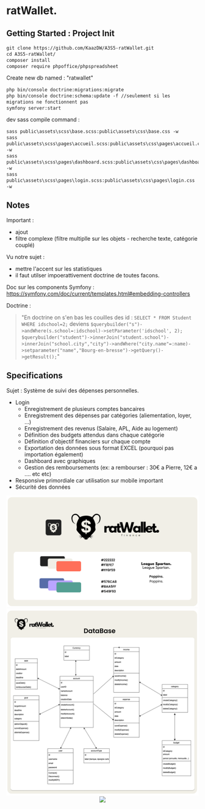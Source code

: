 # ratWallet.

## Getting Started : Project Init

```
git clone https://github.com/KaazDW/A3S5-ratWallet.git
cd A3S5-ratWallet/
composer install
composer require phpoffice/phpspreadsheet
```

Create new db named : "ratwallet"

```
php bin/console doctrine:migrations:migrate
php bin/console doctrine:schema:update -f //seulement si les migrations ne fonctionnent pas
symfony server:start
```

dev sass compile command :

```
sass public\assets\scss\base.scss:public\assets\css\base.css -w
sass public\assets\scss\pages\accueil.scss:public\assets\css\pages\accueil.css -w
sass public\assets\scss\pages\dashboard.scss:public\assets\css\pages\dashboard.css -w
sass public\assets\scss\pages\login.scss:public\assets\css\pages\login.css -w
```

## Notes

Important :

- ajout
- filtre complexe (filtre multiplle sur les objets - recherche texte, catégorie couplé)

Vu notre sujet :

- mettre l'accent sur les statistiques
- il faut utilser impoerattivement doctrine de toutes facons.

Doc sur les components Symfony :
https://symfony.com/doc/current/templates.html#embedding-controllers

Doctrine :

> "En doctrine on s'en bas les couilles des id : `SELECT * FROM Student WHERE idschool=2;` deviens `$querybuilder("s")->andWhere(s.school=:idschool)->setParameter('idschool', 2);` `$querybuilder("student")->innerJoin("student.school")->innerJoin("school.city","city")->andWhere("city.name"=:name)->setparameter("name","Bourg-en-bresse")->getQuery()->getResult();`"

## Specifications

Sujet : Système de suivi des dépenses personnelles.

- Login
  - Enregistrement de plusieurs comptes bancaires
  - Enregistrement des dépenses par catégories (aliementation, loyer, ...)
  - Enregistrement des revenus (Salaire, APL, Aide au logement)
  - Définition des budgets attendus dans chaque catégorie
  - Définition d'objectif financiers sur chaque compte
  - Exportation des données sous format EXCEL (pourquoi pas importation également)
  - Dashboard avec graphiques
  - Gestion des remboursements (ex: a rembourser : 30€ a Pierre, 12€ a .... etc etc)
- Responsive primordiale car utilisation sur mobile important
- Sécurité des données

<div align="center">
  <img src="https://github.com/KaazDW/A3S5-ratWallet/blob/master/DOC/cg_1.png">
  <img src="https://github.com/KaazDW/A3S5-ratWallet/blob/master/DOC/cg_2.png">
  <img src="https://github.com/KaazDW/A3S5-ratWallet/blob/master/DOC/cg_3.png">
</div>
